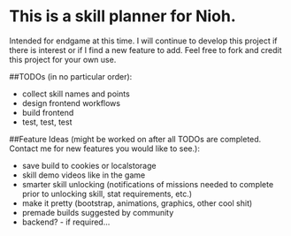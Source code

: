 # This is a skill planner for Nioh. 
Intended for endgame at this time. I will continue to develop this project if there is interest or if I find a new feature to add. Feel free to fork and credit this project for your own use.

##TODOs (in no particular order):
- collect skill names and points
- design frontend workflows
- build frontend
- test, test, test

##Feature Ideas (might be worked on after all TODOs are completed. Contact me for new features you would like to see.):
- save build to cookies or localstorage
- skill demo videos like in the game
- smarter skill unlocking (notifications of missions needed to complete prior to unlocking skill, stat requirements, etc.)
- make it pretty (bootstrap, animations, graphics, other cool shit)
- premade builds suggested by community
- backend? - if required...